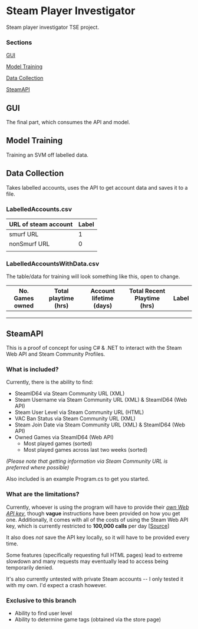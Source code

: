 # Steam Player Investigator

Steam player investigator TSE project.

### Sections

[GUI](#gui)

[Model Training](#model-training)

[Data Collection](#data-collection)

[SteamAPI](#steamapi)

## GUI

The final part, which consumes the API and model. 

## Model Training

Training an SVM off labelled data.

## Data Collection

Takes labelled accounts, uses the API to get account data and saves it to a file.

### LabelledAccounts.csv

| URL of steam account | Label |
|--------------|-------|
| smurf URL    | 1     |
| nonSmurf URL | 0     |
|              |       |

### LabelledAccountsWithData.csv

The table/data for training will look something like this, open to change.

| No. Games owned | Total playtime (hrs)| Account lifetime (days)| Total Recent Playtime (hrs) | Label |
|-----------------|----------------|------------------|-----------------------|-------|
| | | | | |
| | | | | |
| | | | | |


## SteamAPI

This is a proof of concept for using C# & .NET to interact with the Steam Web API and Steam Community Profiles.

### What is included?

Currently, there is the ability to find:
- SteamID64 via Steam Community URL (XML)
- Steam Username via Steam Community URL (XML) & SteamID64 (Web API)
- Steam User Level via Steam Community URL (HTML)
- VAC Ban Status via Steam Community URL (XML)
- Steam Join Date via Steam Community URL (XML) & SteamID64 (Web API)
- Owned Games via SteamID64 (Web API)
	- Most played games (sorted)
	- Most played games across last two weeks (sorted)

*(Please note that getting information via Steam Community URL is preferred where possible)*

Also included is an example Program.cs to get you started.

### What are the limitations?

Currently, whoever is using the program will have to provide their [*own Web API key*](https://steamcommunity.com/dev/apikey), though **vague** instructions have been provided on how you get one.
Additionally, it comes with all of the costs of using the Steam Web API key, which is currently restricted to **100,000 calls** per day [[Source](https://steamcommunity.com/dev/apiterms)]

It also does *not* save the API key locally, so it will have to be provided every time.

Some features (specifically requesting full HTML pages) lead to extreme slowdown and many requests may eventually lead to access being temporarily denied.

It's also currently untested with private Steam accounts -- I only tested it with my own. I'd expect a crash however.

### Exclusive to this branch
- Ability to find user level
- Ability to determine game tags (obtained via the store page)